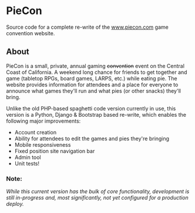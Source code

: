 # PieCon
Source code for a complete re-write of the www.piecon.com game convention website.

## About
PieCon is a small, private, annual gaming ~~convention~~ event on the Central Coast of California. A weekend long chance for friends to get together and game (tabletop RPGs, board games, LARPS, etc.) while eating pie. The website provides information for attendees and a place for everyone to announce what games they'll run and what pies (or other snacks) they'll bring.

Unlike the old PHP-based spaghetti code version currently in use, this version is a Python, Django & Bootstrap based re-write, which enables the following major improvements:

* Account creation
* Ability for attendees to edit the games and pies they're bringing
* Mobile responsiveness
* Fixed position site navigation bar
* Admin tool
* Unit tests!

### Note:
_While this current version has the bulk of core functionality, development is still in-progress and, most significantly, not yet configured for a production deploy._
